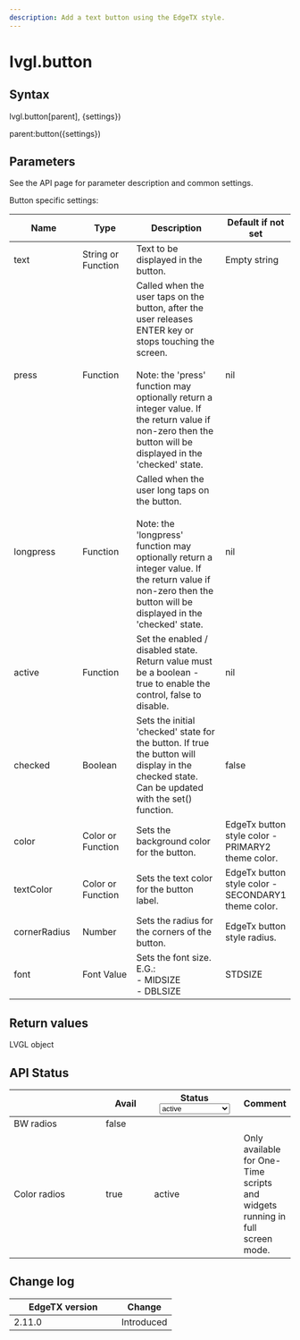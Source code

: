 ```yaml
---
description: Add a text button using the EdgeTX style.
---
```


# lvgl.button

## Syntax

lvgl.button\[parent], {settings})

parent:button({settings})

## Parameters

See the API page for parameter description and common settings.

Button specific settings:

<table><thead><tr><th width="124">Name</th><th width="122">Type</th><th width="289">Description</th><th>Default if not set</th></tr></thead><tbody><tr><td>text</td><td>String or Function</td><td>Text to be displayed in the button.</td><td>Empty string</td></tr><tr><td>press</td><td>Function</td><td>Called when the user taps on the button, after the user releases ENTER key or stops touching the screen.<br><br>Note: the 'press' function may optionally return a integer value. If the return value if non-zero then the button will be displayed in the 'checked' state. </td><td>nil</td></tr><tr><td>longpress</td><td>Function</td><td>Called when the user long taps on the button.<br><br>Note: the 'longpress' function may optionally return a integer value. If the return value if non-zero then the button will be displayed in the 'checked' state. </td><td>nil</td></tr><tr><td>active</td><td>Function</td><td>Set the enabled / disabled state. Return value must be a boolean - true to enable the control, false to disable.</td><td>nil</td></tr><tr><td>checked</td><td>Boolean</td><td>Sets the initial 'checked' state for the button. If true the button will display in the checked state. Can be updated with the set() function.</td><td>false</td></tr><tr><td>color</td><td>Color or Function</td><td>Sets the background color for the button.</td><td>EdgeTx button style color - PRIMARY2 theme color.</td></tr><tr><td>textColor</td><td>Color or Function</td><td>Sets the text color for the button label.</td><td>EdgeTx button style color - SECONDARY1 theme color.</td></tr><tr><td>cornerRadius</td><td>Number</td><td>Sets the radius for the corners of the button.</td><td>EdgeTx button style radius.</td></tr><tr><td>font</td><td>Font Value</td><td>Sets the font size. <br>E.G.:<br>- MIDSIZE<br>- DBLSIZE</td><td>STDSIZE</td></tr></tbody></table>

## Return values

LVGL object

## API Status

<table><thead><tr><th width="153"></th><th width="72" data-type="checkbox">Avail</th><th width="145">Status<select><option value="93c8b010d44e45efaec5c0c14d3992ac" label="active" color="blue"></option><option value="7e7074d1164048e3b0b24a02b4300f6c" label="to be depreciated" color="blue"></option></select></th><th>Comment</th></tr></thead><tbody><tr><td>BW radios</td><td>false</td><td></td><td></td></tr><tr><td>Color radios</td><td>true</td><td><span data-option="93c8b010d44e45efaec5c0c14d3992ac">active</span></td><td>Only available for One-Time scripts and widgets running in full screen mode.</td></tr></tbody></table>

## Change log

<table><thead><tr><th width="177">EdgeTX version</th><th>Change</th></tr></thead><tbody><tr><td>2.11.0</td><td>Introduced</td></tr></tbody></table>
